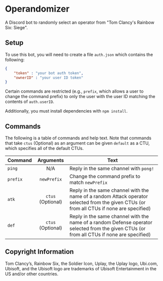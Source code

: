 # Operandomizer
A Discord bot to randomly select an operator from "Tom Clancy's Rainbow Six: Siege".

## Setup
To use this bot, you will need to create a file `auth.json` which contains the following:

```json
{
    "token" : "your bot auth token",
    "ownerID" : "your user ID token"
}
```

Certain commands are restricted (e.g., `prefix`, which allows a user to change the command prefix) to only the user with the user ID matching the contents of `auth.userID`.

Additionally, you must install dependencies with `npm install`.

## Commands
The following is a table of commands and help text.
Note that commands that take `ctus` (Optional) as an argument can be given `default` as a CTU, which specifies all of the default CTUs.

| Command | Arguments | Text |
| ------- |:---------:| ---- |
| `ping`  | N/A       | Reply in the same channel with `pong!`
| `prefix`| `newPrefix` | Change the command prefix to match `newPrefix`
| `atk`   | `ctus` (Optional) | Reply in the same channel with the name of a random Attack operator selected from the given CTUs (or from all CTUs if none are specified)
| `def`   | `ctus` (Optional) | Reply in the same channel with the name of a random Defense operator selected from the given CTUs (or from all CTUs if none are specified)

## Copyright Information
Tom Clancy’s, Rainbow Six, the Soldier Icon, Uplay, the Uplay logo, Ubi.com, Ubisoft, and the Ubisoft logo are trademarks of Ubisoft Entertainment in the US and/or other countries.
